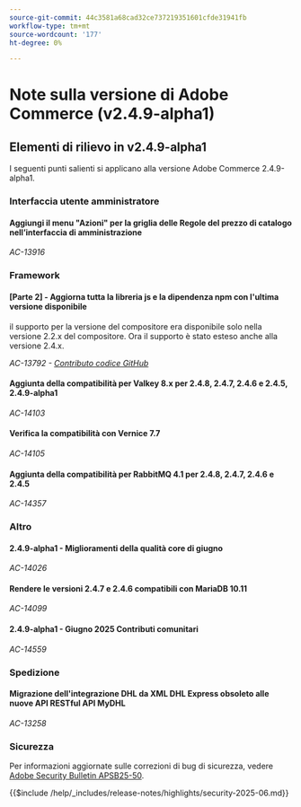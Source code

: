 ```yaml
---
source-git-commit: 44c3581a68cad32ce737219351601cfde31941fb
workflow-type: tm+mt
source-wordcount: '177'
ht-degree: 0%

---
```

# Note sulla versione di Adobe Commerce (v2.4.9-alpha1)

## Elementi di rilievo in v2.4.9-alpha1

I seguenti punti salienti si applicano alla versione Adobe Commerce 2.4.9-alpha1.

### Interfaccia utente amministratore

#### Aggiungi il menu &quot;Azioni&quot; per la griglia delle Regole del prezzo di catalogo nell’interfaccia di amministrazione

_AC-13916_

### Framework

#### [Parte 2] - Aggiorna tutta la libreria js e la dipendenza npm con l&#39;ultima versione disponibile

il supporto per la versione del compositore era disponibile solo nella versione 2.2.x del compositore. Ora il supporto è stato esteso anche alla versione 2.4.x.

_AC-13792 - [Contributo codice GitHub](https://github.com/magento/magento2/commit/19844aa0)_

#### Aggiunta della compatibilità per Valkey 8.x per 2.4.8, 2.4.7, 2.4.6 e 2.4.5, 2.4.9-alpha1

_AC-14103_

#### Verifica la compatibilità con Vernice 7.7

_AC-14105_

#### Aggiunta della compatibilità per RabbitMQ 4.1 per 2.4.8, 2.4.7, 2.4.6 e 2.4.5

_AC-14357_

### Altro

#### 2.4.9-alpha1 - Miglioramenti della qualità core di giugno

_AC-14026_

#### Rendere le versioni 2.4.7 e 2.4.6 compatibili con MariaDB 10.11

_AC-14099_

#### 2.4.9-alpha1 - Giugno 2025 Contributi comunitari

_AC-14559_

### Spedizione

#### Migrazione dell&#39;integrazione DHL da XML DHL Express obsoleto alle nuove API RESTful API MyDHL

_AC-13258_

### Sicurezza

Per informazioni aggiornate sulle correzioni di bug di sicurezza, vedere [Adobe Security Bulletin APSB25-50](https://helpx.adobe.com/security/products/magento/apsb25-50.html).

{{$include /help/_includes/release-notes/highlights/security-2025-06.md}}
